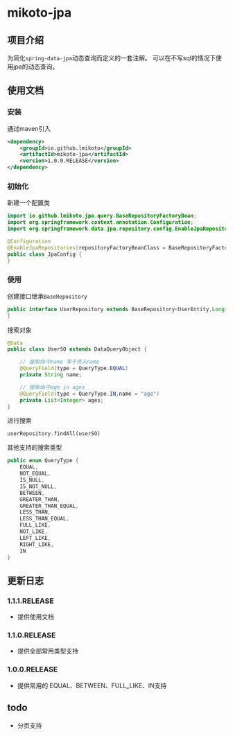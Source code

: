 # mikoto-jpa

## 项目介绍
为简化`spring-data-jpa`动态查询而定义的一套注解。
可以在不写sql的情况下使用jpa的动态查询。
## 使用文档
### 安装
通过maven引入
```xml
<dependency>
    <groupId>io.github.lmikoto</groupId>
    <artifactId>mikoto-jpa</artifactId>
    <version>1.0.0.RELEASE</version>
</dependency>
```
### 初始化
新建一个配置类
```java
import io.github.lmikoto.jpa.query.BaseRepositoryFactoryBean;
import org.springframework.context.annotation.Configuration;
import org.springframework.data.jpa.repository.config.EnableJpaRepositories;

@Configuration
@EnableJpaRepositories(repositoryFactoryBeanClass = BaseRepositoryFactoryBean.class)
public class JpaConfig {
}
```
### 使用
创建接口继承`BaseRepository`
```java
public interface UserRepository extends BaseRepository<UserEntity,Long> {
}
```
搜索对象
```java
@Data
public class UserSO extends DataQueryObject {

    // 搜索db中name 等于传入name
    @QueryField(type = QueryType.EQUAL)
    private String name;

    // 搜索db中age in ages
    @QueryField(type = QueryType.IN,name = "age")
    private List<Integer> ages;
}
```
进行搜索
```
userRepository.findAll(userSO)
```
其他支持的搜索类型
```java
public enum QueryType {
    EQUAL,
    NOT_EQUAL,
    IS_NULL,
    IS_NOT_NULL,
    BETWEEN,
    GREATER_THAN,
    GREATER_THAN_EQUAL,
    LESS_THAN,
    LESS_THAN_EQUAL,
    FULL_LIKE,
    NOT_LIKE,
    LEFT_LIKE,
    RIGHT_LIKE,
    IN
}
```

## 更新日志
### 1.1.1.RELEASE
- 提供使用文档
### 1.1.0.RELEASE
- 提供全部常用类型支持
### 1.0.0.RELEASE
- 提供常用的 EQUAL、BETWEEN、FULL_LIKE、IN支持

## todo
- 分页支持
